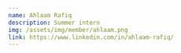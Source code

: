 ```yaml
---
name: Ahlaam Rafiq
description: Summer intern
img: /assets/img/member/ahlaam.png
link: https://www.linkedin.com/in/ahlaam-rafiq/
---
```

